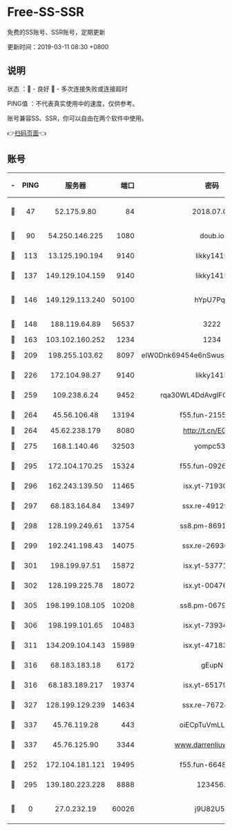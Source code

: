 # Free-SS-SSR

免费的SS账号、SSR账号，定期更新

更新时间：2019-03-11 08:30 +0800

## 说明

状态     ：🙂 - 良好 🙁 - 多次连接失败或连接超时

PING值   ：不代表真实使用中的速度，仅供参考。

账号兼容SS、SSR，你可以自由在两个软件中使用。

👉[扫码页面](https://liesauer.github.io/Free-SS-SSR/)👈

## 账号

|-|PING|服务器|端口|密码|加密方式|区域|
|:----:|:----:|:-----:|-----:|:----:|:----:|:----:|
|🙂|47|52.175.9.80|84|2018.07.07|chacha20-ietf-poly1305|HK|
|🙂|90|54.250.146.225|1080|doub.io|aes-256-cfb|JP|
|🙂|113|13.125.190.194|9140|likky1415|aes-256-cfb|KR|
|🙂|137|149.129.104.159|9140|likky1415|aes-256-cfb|HK|
|🙂|146|149.129.113.240|50100|hYpU7PqP|chacha20-ietf-poly1305|CN|
|🙂|148|188.119.64.89|56537|3222|aes-256-cfb|RU|
|🙂|163|103.102.160.252|1234|1234|rc4-md5|JP|
|🙂|209|198.255.103.62|8097|eIW0Dnk69454e6nSwuspv9DmS201tQ0D|aes-256-cfb|US|
|🙂|226|172.104.98.27|9140|likky1415|aes-256-cfb|JP|
|🙂|259|109.238.6.24|9452|rqa30WL4DdAvgIFG6Fs3znzTa|aes-256-cfb|FR|
|🙂|264|45.56.106.48|13194|f55.fun-21559299|aes-256-cfb|US|
|🙂|264|45.62.238.179|8080|http://t.cn/EGJIyrl|rc4-md5|CA|
|🙂|275|168.1.140.46|32503|yompc535|aes-256-cfb|AU|
|🙂|295|172.104.170.25|15324|f55.fun-09264228|aes-256-cfb|SG|
|🙂|296|162.243.139.50|11465|isx.yt-71930658|aes-256-cfb|US|
|🙂|297|68.183.164.84|13497|ssx.re-49129842|aes-256-cfb|US|
|🙂|298|128.199.249.61|13754|ss8.pm-86915171|aes-256-cfb|SG|
|🙂|299|192.241.198.43|14075|ssx.re-26936480|aes-256-cfb|US|
|🙂|301|198.199.97.51|15872|isx.yt-53771202|aes-256-cfb|US|
|🙂|302|128.199.225.78|18072|isx.yt-00476269|aes-256-cfb|SG|
|🙂|305|198.199.108.105|10208|ss8.pm-06792208|aes-256-cfb|US|
|🙂|306|198.199.101.65|10483|isx.yt-73934395|aes-256-cfb|US|
|🙂|311|134.209.104.143|15989|isx.yt-47183662|aes-256-cfb|SG|
|🙂|316|68.183.183.18|6172|gEupN|aes-256-cfb|SG|
|🙂|316|68.183.189.217|19374|isx.yt-65179511|aes-256-cfb|SG|
|🙂|327|128.199.129.239|14634|ssx.re-76724350|aes-256-cfb|SG|
|🙂|337|45.76.119.28|443|oiECpTuVmLLxk4Ts|aes-256-cfb|AU|
|🙂|337|45.76.125.90|3344|www.darrenliuwei.com|aes-256-cfb|AU|
|🙂|252|172.104.181.121|19495|f55.fun-66483220|aes-256-cfb|SG|
|🙁|295|139.180.223.228|8888|123456..|aes-256-cfb|JP|
|🙁|0|27.0.232.19|60026|j9U82U53|xchacha20-ietf-poly1305|HK|
